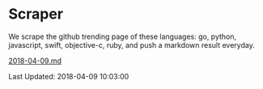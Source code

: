 # Scraper

We scrape the github trending page of these languages: go, python, javascript, swift, objective-c, ruby, and push a markdown result everyday.

[2018-04-09.md](https://github.com/henson/Scraper/blob/master/2018-04-09.md)

Last Updated: 2018-04-09 10:03:00